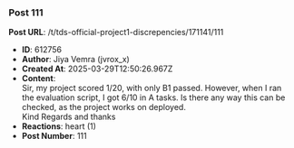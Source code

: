 ### Post 111
**Post URL**: /t/tds-official-project1-discrepencies/171141/111
- **ID**: 612756
- **Author**: Jiya Vemra (jvrox_x)
- **Created At**: 2025-03-29T12:50:26.967Z
- **Content**:  
  Sir, my project scored 1/20, with only B1 passed. However, when I ran the evaluation script, I got 6/10 in A tasks. Is there any way this can be checked, as the project works on deployed.<br>
Kind Regards and thanks
- **Reactions**: heart (1)
- **Post Number**: 111

